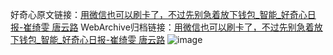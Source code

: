 好奇心原文链接：[用微信也可以刷卡了，不过先别急着放下钱包_智能_好奇心日报-崔绮雯 唐云路](https://www.qdaily.com/articles/2363.html)
WebArchive归档链接：[用微信也可以刷卡了，不过先别急着放下钱包_智能_好奇心日报-崔绮雯 唐云路](http://web.archive.org/web/20190623151031/https://www.qdaily.com/articles/2363.html)
![image](http://ww3.sinaimg.cn/large/007d5XDpgy1g3vc24bsijj30u03954qp)
